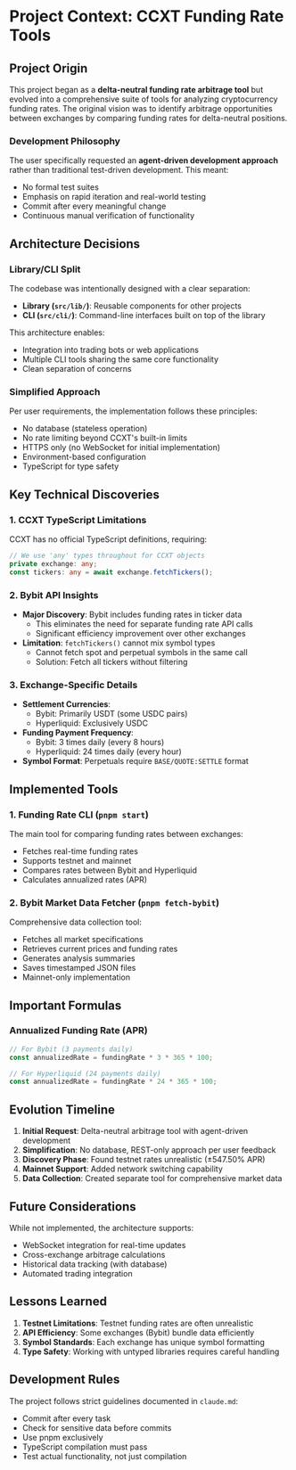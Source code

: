 # Project Context: CCXT Funding Rate Tools

## Project Origin

This project began as a **delta-neutral funding rate arbitrage tool** but evolved into a comprehensive suite of tools for analyzing cryptocurrency funding rates. The original vision was to identify arbitrage opportunities between exchanges by comparing funding rates for delta-neutral positions.

### Development Philosophy

The user specifically requested an **agent-driven development approach** rather than traditional test-driven development. This meant:
- No formal test suites
- Emphasis on rapid iteration and real-world testing
- Commit after every meaningful change
- Continuous manual verification of functionality

## Architecture Decisions

### Library/CLI Split
The codebase was intentionally designed with a clear separation:
- **Library (`src/lib/`)**: Reusable components for other projects
- **CLI (`src/cli/`)**: Command-line interfaces built on top of the library

This architecture enables:
- Integration into trading bots or web applications
- Multiple CLI tools sharing the same core functionality
- Clean separation of concerns

### Simplified Approach
Per user requirements, the implementation follows these principles:
- No database (stateless operation)
- No rate limiting beyond CCXT's built-in limits
- HTTPS only (no WebSocket for initial implementation)
- Environment-based configuration
- TypeScript for type safety

## Key Technical Discoveries

### 1. CCXT TypeScript Limitations
CCXT has no official TypeScript definitions, requiring:
```typescript
// We use 'any' types throughout for CCXT objects
private exchange: any;
const tickers: any = await exchange.fetchTickers();
```

### 2. Bybit API Insights
- **Major Discovery**: Bybit includes funding rates in ticker data
  - This eliminates the need for separate funding rate API calls
  - Significant efficiency improvement over other exchanges
- **Limitation**: `fetchTickers()` cannot mix symbol types
  - Cannot fetch spot and perpetual symbols in the same call
  - Solution: Fetch all tickers without filtering

### 3. Exchange-Specific Details
- **Settlement Currencies**:
  - Bybit: Primarily USDT (some USDC pairs)
  - Hyperliquid: Exclusively USDC
- **Funding Payment Frequency**:
  - Bybit: 3 times daily (every 8 hours)
  - Hyperliquid: 24 times daily (every hour)
- **Symbol Format**: Perpetuals require `BASE/QUOTE:SETTLE` format

## Implemented Tools

### 1. Funding Rate CLI (`pnpm start`)
The main tool for comparing funding rates between exchanges:
- Fetches real-time funding rates
- Supports testnet and mainnet
- Compares rates between Bybit and Hyperliquid
- Calculates annualized rates (APR)

### 2. Bybit Market Data Fetcher (`pnpm fetch-bybit`)
Comprehensive data collection tool:
- Fetches all market specifications
- Retrieves current prices and funding rates
- Generates analysis summaries
- Saves timestamped JSON files
- Mainnet-only implementation

## Important Formulas

### Annualized Funding Rate (APR)
```typescript
// For Bybit (3 payments daily)
const annualizedRate = fundingRate * 3 * 365 * 100;

// For Hyperliquid (24 payments daily)
const annualizedRate = fundingRate * 24 * 365 * 100;
```

## Evolution Timeline

1. **Initial Request**: Delta-neutral arbitrage tool with agent-driven development
2. **Simplification**: No database, REST-only approach per user feedback
3. **Discovery Phase**: Found testnet rates unrealistic (±547.50% APR)
4. **Mainnet Support**: Added network switching capability
5. **Data Collection**: Created separate tool for comprehensive market data

## Future Considerations

While not implemented, the architecture supports:
- WebSocket integration for real-time updates
- Cross-exchange arbitrage calculations
- Historical data tracking (with database)
- Automated trading integration

## Lessons Learned

1. **Testnet Limitations**: Testnet funding rates are often unrealistic
2. **API Efficiency**: Some exchanges (Bybit) bundle data efficiently
3. **Symbol Standards**: Each exchange has unique symbol formatting
4. **Type Safety**: Working with untyped libraries requires careful handling

## Development Rules

The project follows strict guidelines documented in `claude.md`:
- Commit after every task
- Check for sensitive data before commits
- Use pnpm exclusively
- TypeScript compilation must pass
- Test actual functionality, not just compilation